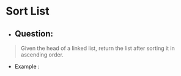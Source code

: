 # Sort List
- ## Question:
>Given the head of a linked list, return the list after sorting it in ascending order.

- Example :
